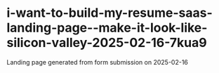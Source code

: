 # i-want-to-build-my-resume-saas-landing-page--make-it-look-like-silicon-valley-2025-02-16-7kua9
Landing page generated from form submission on 2025-02-16
